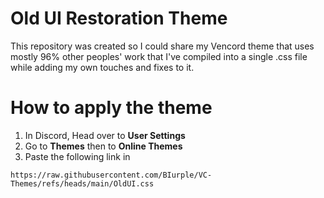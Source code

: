 # Old UI Restoration Theme

This repository was created so I could share my Vencord theme that uses mostly 96% other peoples' work that I've compiled into a single .css file while adding my own touches and fixes to it.

# How to apply the theme
1. In Discord, Head over to **User Settings**
2. Go to **Themes** then to **Online Themes**
3. Paste the following link in
```
https://raw.githubusercontent.com/BIurple/VC-Themes/refs/heads/main/OldUI.css

```
